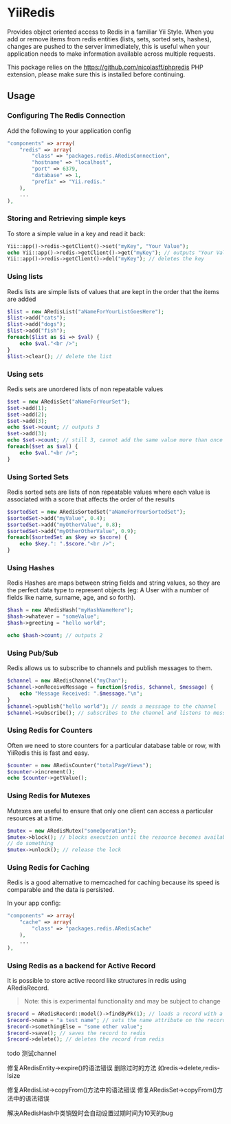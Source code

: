 # YiiRedis

Provides object oriented access to Redis in a familiar Yii Style.
When you add or remove items from redis entities (lists, sets, sorted sets, hashes), changes
are pushed to the server immediately, this is useful when your application needs to make information
available across multiple requests.

This package relies on the https://github.com/nicolasff/phpredis PHP extension, please make sure this is installed before continuing.

## Usage

### Configuring The Redis Connection
Add the following to your application config

```php
"components" => array(
	"redis" => array(
		"class" => "packages.redis.ARedisConnection",
		"hostname" => "localhost",
		"port" => 6379,
		"database" => 1,
		"prefix" => "Yii.redis."
	),
	...
),
```

### Storing and Retrieving simple keys
To store a simple value in a key and read it back:

```php
Yii::app()->redis->getClient()->set("myKey", "Your Value");
echo Yii::app()->redis->getClient()->get("myKey"); // outputs "Your Value"
Yii::app()->redis->getClient()->del("myKey"); // deletes the key
```


### Using lists
Redis lists are simple lists of values that are kept in the order that the items are added

```php
$list = new ARedisList("aNameForYourListGoesHere");
$list->add("cats");
$list->add("dogs");
$list->add("fish");
foreach($list as $i => $val) {
	echo $val."<br />";
}
$list->clear(); // delete the list
```


### Using sets
Redis sets are unordered lists of non repeatable values

```php
$set = new ARedisSet("aNameForYourSet");
$set->add(1);
$set->add(2);
$set->add(3);
echo $set->count; // outputs 3
$set->add(3);
echo $set->count; // still 3, cannot add the same value more than once
foreach($set as $val) {
	echo $val."<br />";
}
```


### Using Sorted Sets
Redis sorted sets are lists of non repeatable values where each value is associated with a score that affects
the order of the results

```php
$sortedSet = new ARedisSortedSet("aNameForYourSortedSet");
$sortedSet->add("myValue", 0.4);
$sortedSet->add("myOtherValue", 0.8);
$sortedSet->add("myOtherOtherValue", 0.9);
foreach($sortedSet as $key => $score) {
	echo $key.": ".$score."<br />";
}
```


### Using Hashes
Redis Hashes are maps between string fields and string values, so they are the perfect data type to represent objects (eg: A User with a number of fields like name, surname, age, and so forth).

```php
$hash = new ARedisHash("myHashNameHere");
$hash->whatever = "someValue";
$hash->greeting = "hello world";

echo $hash->count; // outputs 2
```

### Using Pub/Sub
Redis allows us to subscribe to channels and publish messages to them.

```php
$channel = new ARedisChannel("myChan");
$channel->onReceiveMessage = function($redis, $channel, $message) {
	echo "Message Received: ".$message."\n";
}
$channel->publish("hello world"); // sends a messsage to the channel
$channel->subscribe(); // subscribes to the channel and listens to messages, blocks the process
```

### Using Redis for Counters
Often we need to store counters for a particular database table or row, with YiiRedis this is fast and easy.

```php
$counter = new ARedisCounter("totalPageViews");
$counter->increment();
echo $counter->getValue();
```

### Using Redis for Mutexes
Mutexes are useful to ensure that only one client can access a particular resources at a time.

```php
$mutex = new ARedisMutex("someOperation");
$mutex->block(); // blocks execution until the resource becomes available
// do something
$mutex->unlock(); // release the lock
```

### Using Redis for Caching
Redis is a good alternative to memcached for caching because its speed is comparable and the data is persisted.

In your app config:

```php
"components" => array(
	"cache" => array(
		"class" => "packages.redis.ARedisCache"
	),
	...
),
```


### Using Redis as a backend for Active Record
It is possible to store active record like structures in redis using ARedisRecord.

> Note: this is experimental functionality and may be subject to change

```php
$record = ARedisRecord::model()->findByPk(1); // loads a record with a unique id of 1
$record->name = "a test name"; // sets the name attribute on the record
$record->somethingElse = "some other value";
$record->save(); // saves the record to redis
$record->delete(); // deletes the record from redis
```


todo
测试channel


修复ARedisEntity->expire()的语法错误
删除过时的方法 如redis->delete,redis-lsize

修复ARedisList->copyFrom()方法中的语法错误
修复ARedisSet->copyFrom()方法中的语法错误

解决ARedisHash中类销毁时会自动设置过期时间为10天的bug
